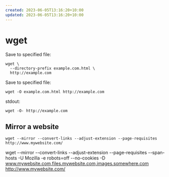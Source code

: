```yaml
---
created: 2023-06-05T13:16:20+10:00
updated: 2023-06-05T13:16:20+10:00
---
```

# wget

Save to specified file:

    wget \
      --directory-prefix example.com.html \
      http://example.com

Save to specified file:

    wget -O example.com.html http://example.com

stdout:

    wget -O- http://example.com

## Mirror a website

```
wget --mirror --convert-links --adjust-extension --page-requisites http://www.mywebsite.com/
```

wget --mirror --convert-links --adjust-extension --page-requisites --span-hosts -U Mozilla -e robots=off --no-cookies -D www.mywebsite.com,files.mywebsite.com,images.somewhere.com http://www.mywebsite.com/
